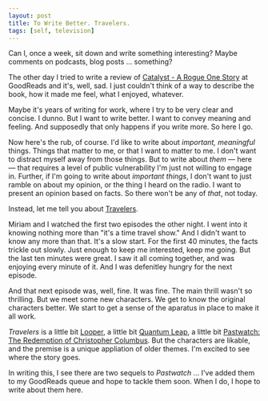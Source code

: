 ```yaml
---
layout: post
title: To Write Better. Travelers.
tags: [self, television]
---
```


Can I, once a week, sit down and write something interesting? Maybe comments on podcasts, blog posts ... something?

The other day I tried to write a review of [Catalyst - A Rogue One Story](https://www.goodreads.com/review/show/1840115320) at GoodReads and it's, well, sad. I just couldn't think of a way to describe the book, how it made me feel, what I enjoyed, whatever.

Maybe it's years of writing for work, where I try to be very clear and concise. I dunno. But I want to write better. I want to convey meaning and feeling. And supposedly that only happens if you write more. So here I go.

Now here's the rub, of course. I'd like to write about *important, meaningful* things. Things that matter to me, or that I want to matter to me. I don't want to distract myself away from those things. But to write about *them* — here — that requires a level of public vulnerability I'm just not willing to engage in. Further, if I'm going to write about *important things*, I don't want to just ramble on about my opinion, or the thing I heard on the radio. I want to present an opinion based on facts. So there won't be any of *that*, not today.

Instead, let me tell you about [Travelers](https://www.netflix.com/title/80105699).

Miriam and I watched the first two episodes the other night. I went into it knowing nothing more than "it's a time travel show." And I didn't want to know any more than that. It's a slow start. For the first 40 minutes, the facts trickle out slowly. Just enough to keep me interested, keep me going. But the last ten minutes were great. I saw it all coming together, and was enjoying every minute of it. And I was defenitley hungry for the next episode.

And that next episode was, well, fine. It was fine. The main thrill wasn't so thrilling. But we meet some new characters. We get to know the original characters better. We start to get a sense of the aparatus in place to make it all work.

*Travelers* is a little bit [Looper](https://www.rottentomatoes.com/m/looper/), a little bit [Quantum Leap](https://en.wikipedia.org/wiki/Quantum_Leap), a little bit [Pastwatch: The Redemption of Christopher Columbus](https://www.goodreads.com/book/show/40293). But the characters are likable, and the premise is a unique appliation of older themes. I'm excited to see where the story goes.

In writing this, I see there are two sequels to *Pastwatch* ... I've added them to my GoodReads queue and hope to tackle them soon. When I do, I hope to write about them here.
